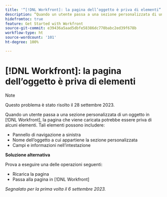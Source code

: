 ```yaml
---
title: '“[!DNL Workfront]: la pagina dell’oggetto è priva di elementi”'
description: “Quando un utente passa a una sezione personalizzata di un oggetto in  [!DNL Workfront], la pagina che viene caricata potrebbe essere priva di alcuni elementi.”
hidefromtoc: true
feature: Get Started with Workfront
source-git-commit: e39436a5aad5dbfe58386dc770babc2ed39f678b
workflow-type: ht
source-wordcount: '101'
ht-degree: 100%

---
```



# [!DNL Workfront]: la pagina dell’oggetto è priva di elementi

>[!NOTE]
>
>Questo problema è stato risolto il 28 settembre 2023.

Quando un utente passa a una sezione personalizzata di un oggetto in [!DNL Workfront], la pagina che viene caricata potrebbe essere priva di alcuni elementi. Tali elementi possono includere:

* Pannello di navigazione a sinistra
* Nome dell’oggetto a cui appartiene la sezione personalizzata
* Campi e informazioni nell’intestazione

**Soluzione alternativa**

Prova a eseguire una delle operazioni seguenti:

* Ricarica la pagina
* Passa alla pagina in [!DNL Workfront]

_Segnalato per la prima volta il 6 settembre 2023._
